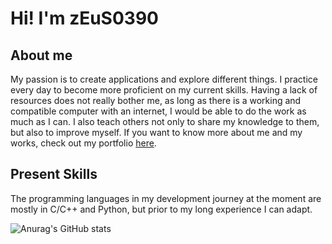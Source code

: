 # Hi! I'm zEuS0390

## About me 
My passion is to create applications and explore different things. I practice every day to become more proficient on my current skills. Having a lack of resources does not really bother me, as long as there is a working and compatible computer with an internet, I would be able to do the work as much as I can. I also teach others not only to share my knowledge to them, but also to improve myself. If you want to know more about me and my works, check out my portfolio [here](https://zEuS0390.github.io).

## Present Skills
The programming languages in my development journey at the moment are mostly in C/C++ and Python, but prior to my long experience I can adapt.<br>

![Anurag's GitHub stats](https://github-readme-stats.vercel.app/api?username=zEuS0390&show_icons=true&theme=tokyonight)
